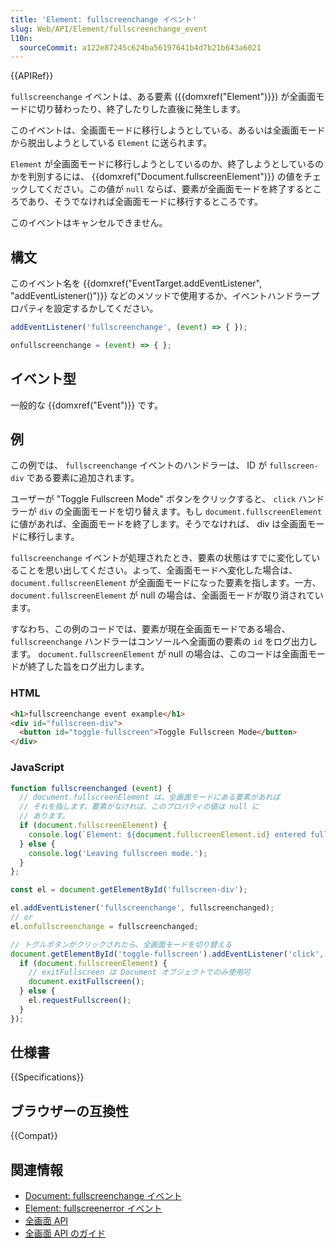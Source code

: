 ```yaml
---
title: 'Element: fullscreenchange イベント'
slug: Web/API/Element/fullscreenchange_event
l10n:
  sourceCommit: a122e87245c624ba56197641b4d7b21b643a6021
---
```


{{APIRef}}

`fullscreenchange` イベントは、ある要素 ({{domxref("Element")}}) が全画面モードに切り替わったり、終了したりした直後に発生します。

このイベントは、全画面モードに移行しようとしている、あるいは全画面モードから脱出しようとしている `Element` に送られます。

`Element` が全画面モードに移行しようとしているのか、終了しようとしているのかを判別するには、 {{domxref("Document.fullscreenElement")}} の値をチェックしてください。この値が `null` ならば、要素が全画面モードを終了するところであり、そうでなければ全画面モードに移行するところです。

このイベントはキャンセルできません。

## 構文

このイベント名を {{domxref("EventTarget.addEventListener", "addEventListener()")}} などのメソッドで使用するか、イベントハンドラープロパティを設定するかしてください。

```js
addEventListener('fullscreenchange', (event) => { });

onfullscreenchange = (event) => { };
```

## イベント型

一般的な {{domxref("Event")}} です。

## 例

この例では、 `fullscreenchange` イベントのハンドラーは、 ID が `fullscreen-div` である要素に追加されます。

ユーザーが "Toggle Fullscreen Mode" ボタンをクリックすると、 `click` ハンドラーが `div` の全画面モードを切り替えます。もし `document.fullscreenElement` に値があれば、全画面モードを終了します。そうでなければ、 div は全画面モードに移行します。

`fullscreenchange` イベントが処理されたとき、要素の状態はすでに変化していることを思い出してください。よって、全画面モードへ変化した場合は、 `document.fullscreenElement` が全画面モードになった要素を指します。一方、 `document.fullscreenElement` が null の場合は、全画面モードが取り消されています。

すなわち、この例のコードでは、要素が現在全画面モードである場合、 `fullscreenchange` ハンドラーはコンソールへ全画面の要素の `id` をログ出力します。 `document.fullscreenElement` が null の場合は、このコードは全画面モードが終了した旨をログ出力します。

### HTML

```html
<h1>fullscreenchange event example</h1>
<div id="fullscreen-div">
  <button id="toggle-fullscreen">Toggle Fullscreen Mode</button>
</div>
```

### JavaScript

```js
function fullscreenchanged (event) {
  // document.fullscreenElement は、全画面モードにある要素があれば
  // それを指します。要素がなければ、このプロパティの値は null に
  // あります。
  if (document.fullscreenElement) {
    console.log(`Element: ${document.fullscreenElement.id} entered fullscreen mode.`);
  } else {
    console.log('Leaving fullscreen mode.');
  }
};

const el = document.getElementById('fullscreen-div');

el.addEventListener('fullscreenchange', fullscreenchanged);
// or
el.onfullscreenchange = fullscreenchanged;

// トグルボタンがクリックされたら、全画面モードを切り替える
document.getElementById('toggle-fullscreen').addEventListener('click', (event) => {
  if (document.fullscreenElement) {
    // exitFullscreen は Document オブジェクトでのみ使用可
    document.exitFullscreen();
  } else {
    el.requestFullscreen();
  }
});
```

## 仕様書

{{Specifications}}

## ブラウザーの互換性

{{Compat}}

## 関連情報

- [Document: fullscreenchange イベント](/ja/docs/Web/API/Document/fullscreenchange_event)
- [Element: fullscreenerror イベント](/ja/docs/Web/API/Element/fullscreenerror_event)
- [全画面 API](/ja/docs/Web/API/Fullscreen_API)
- [全画面 API のガイド](/ja/docs/Web/API/Fullscreen_API/Guide)
